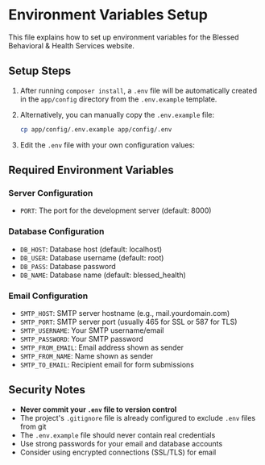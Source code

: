 # Environment Variables Setup

This file explains how to set up environment variables for the Blessed Behavioral & Health Services website.

## Setup Steps

1. After running `composer install`, a `.env` file will be automatically created in the `app/config` directory from the `.env.example` template.

2. Alternatively, you can manually copy the `.env.example` file:
   ```bash
   cp app/config/.env.example app/config/.env
   ```

3. Edit the `.env` file with your own configuration values:

## Required Environment Variables

### Server Configuration
- `PORT`: The port for the development server (default: 8000)

### Database Configuration
- `DB_HOST`: Database host (default: localhost)
- `DB_USER`: Database username (default: root)
- `DB_PASS`: Database password
- `DB_NAME`: Database name (default: blessed_health)

### Email Configuration
- `SMTP_HOST`: SMTP server hostname (e.g., mail.yourdomain.com)
- `SMTP_PORT`: SMTP server port (usually 465 for SSL or 587 for TLS)
- `SMTP_USERNAME`: Your SMTP username/email
- `SMTP_PASSWORD`: Your SMTP password
- `SMTP_FROM_EMAIL`: Email address shown as sender
- `SMTP_FROM_NAME`: Name shown as sender
- `SMTP_TO_EMAIL`: Recipient email for form submissions

## Security Notes

- **Never commit your `.env` file to version control**
- The project's `.gitignore` file is already configured to exclude `.env` files from git
- The `.env.example` file should never contain real credentials
- Use strong passwords for your email and database accounts
- Consider using encrypted connections (SSL/TLS) for email 